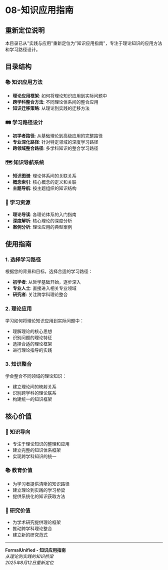 # 08-知识应用指南

## 重新定位说明

本目录已从"实践与应用"重新定位为"知识应用指南"，专注于理论知识的应用方法和学习路径设计。

## 目录结构

### 📚 知识应用方法

- **理论应用框架**: 如何将理论知识应用到实际问题中
- **跨学科整合方法**: 不同理论体系间的整合应用
- **知识迁移策略**: 从理论到实践的迁移方法

### 🛤️ 学习路径设计

- **初学者路径**: 从基础理论到高级应用的完整路径
- **专业深化路径**: 针对特定领域的深度学习路径
- **跨领域整合路径**: 多学科知识的整合学习路径

### 🗺️ 知识导航系统

- **知识图谱**: 理论体系间的关联关系
- **概念索引**: 核心概念的定义和关联
- **主题导航**: 按主题组织的知识结构

### 📖 学习资源

- **理论导读**: 各理论体系的入门指南
- **深度解析**: 核心理论的深度分析
- **案例分析**: 理论应用的典型案例

## 使用指南

### 1. 选择学习路径

根据您的背景和目标，选择合适的学习路径：

- **初学者**: 从哲学基础开始，逐步深入
- **专业人士**: 直接进入相关专业领域
- **研究者**: 关注跨学科理论整合

### 2. 理论应用

学习如何将理论知识应用到实际问题中：

- 理解理论的核心思想
- 识别问题的理论特征
- 选择合适的理论框架
- 进行理论指导的实践

### 3. 知识整合

学会整合不同领域的理论知识：

- 建立理论间的映射关系
- 识别跨学科的理论联系
- 构建统一的知识框架

## 核心价值

### 🎯 知识导向

- 专注于理论知识的整理和应用
- 建立完整的知识体系框架
- 实现跨学科知识的统一

### 📚 教育价值

- 为学习者提供清晰的知识路径
- 建立理论到实践的学习桥梁
- 提供系统化的知识获取方法

### 🔬 研究价值

- 为学术研究提供理论框架
- 推动跨学科理论整合
- 建立新的研究范式

---

**FormalUnified - 知识应用指南**  
*从理论到实践的知识桥梁*  
*2025年8月12日重新定位*

